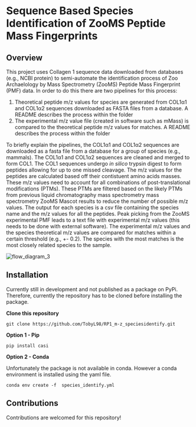 # Sequence Based Species Identification of ZooMS Peptide Mass Fingerprints 

## Overview
This project uses Collagen 1 sequence data downloaded from databases (e.g., NCBI protein) to semi-automate the identification process of Zoo Archaelology by Mass Spectrometry (ZooMS) Peptide Mass Fingerprint (PMF) data. In order to do this there are two pipelines for this process:
1. Theoretical peptide m/z values for species are generated from COL1α1 and COL1α2 sequences downloaded as FASTA files from a database. A README describes the process within the folder
2. The experimental m/z value file (created in software such as mMass) is compared to the theoretical peptide m/z values for matches.  A README describes the process within the folder

To briefly explain the pipelines, the COL1α1 and COL1α2 sequences are downloaded as a fasta file from a database for a group of species (e.g., mammals). The COL1α1 and COL1α2 sequences are cleaned and merged to form COL1. The COL1 sequences undergo *in silico* trypsin digest to form peptides allowing for up to one missed cleavage. The m/z values for the peptides are calculated based off their contistuent amino acids masses. These m/z values need to account for all combinations of post-translational modifications (PTMs). These PTMs are filtered based on the likely PTMs from previous liquid chromatography mass spectrometry mass spectrometry ZooMS Mascot results to reduce the number of possible m/z values. The output for each species is a csv file containing the species name and the m/z values for all the peptides. Peak picking from the ZooMS experimental PMF leads to a text file with experimental m/z values (this needs to be done with external software). The experimental m/z values and the species theoretical m/z values are compared for matches within a certain threshold (e.g., +- 0.2). The species with the most matches is the most closely related species to the sample.



![flow_diagram_3](https://github.com/TobyL98/RP1_m-z_speciesidentify/assets/158182593/fe4de66b-4cf2-497b-b4f6-657ec5526320)

## Installation
Currently still in development and not published as a package on PyPi. Therefore, currently the repository has to be cloned before installing the package.

**Clone this repository**
```
git clone https://github.com/TobyL98/RP1_m-z_speciesidentify.git
```
**Option 1 - Pip**
```
pip install casi
```
**Option 2 - Conda**

Unfortunately the package is not available in conda. However a conda environment is installed using the yaml file.
```
conda env create -f  species_identify.yml
```

## Contributions
Contributions are welcomed for this repository!



